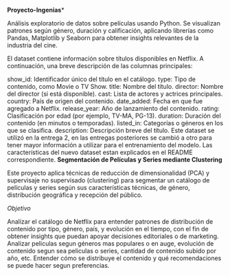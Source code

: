 ****Proyecto-Ingenias*****

Análisis exploratorio de datos sobre películas usando Python. Se visualizan patrones según género, duración y calificación, aplicando librerías como Pandas, Matplotlib y Seaborn para obtener insights relevantes de la industria del cine.

El dataset contiene información sobre títulos disponibles en Netflix. A continuación, una breve descripción de las columnas principales:

show_id: Identificador único del título en el catálogo.
type: Tipo de contenido, como Movie o TV Show.
title: Nombre del título.
director: Nombre del director (si está disponible).
cast: Lista de actores y actrices principales.
country: País de origen del contenido.
date_added: Fecha en que fue agregado a Netflix.
release_year: Año de lanzamiento del contenido.
rating: Clasificación por edad (por ejemplo, TV-MA, PG-13).
duration: Duración del contenido (en minutos o temporadas).
listed_in: Categorías o géneros en los que se clasifica.
description: Descripción breve del título.
Este dataset se utilizó en la entrega 2, en las entregas posteriores se cambió a otro para tener mayor información a utilizar para el entrenamiento del modelo. Las características del nuevo dataset estan explicados en el README correspondiente.
**Segmentación de Películas y Series mediante Clustering**

Este proyecto aplica técnicas de reducción de dimensionalidad (PCA) y supervisaje no supervisado (clustering) para segmentar un catálogo de películas y series según sus características técnicas, de género, distribución geográfica y recepción del público.

*Objetivo*

Analizar el catálogo de Netflix para entender patrones de distribución de contenido por tipo, género, país, y evolución en el tiempo, con el fin de obtener insights que puedan apoyar decisiones editoriales o de marketing. Analizar peliculas segun géneros mas populares o en auge, evolución de contenido segun sea peliculas o series, cantidad de contenido subido por año, etc. Entender cómo se distribuye el contenido y qué recomendaciones se puede hacer segun preferencias.

